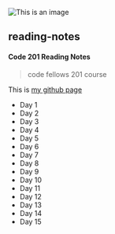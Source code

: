 ![This is an image](https://myoctocat.com/assets/images/base-octocat.svg)

## reading-notes

#### Code 201 Reading Notes

> code fellows 201 course

This is [my github page](https://github.com/mvrk/reading-notes)

- Day 1
- Day 2
- Day 3
- Day 4
- Day 5
- Day 6
- Day 7
- Day 8
- Day 9
- Day 10
- Day 11
- Day 12
- Day 13
- Day 14
- Day 15

